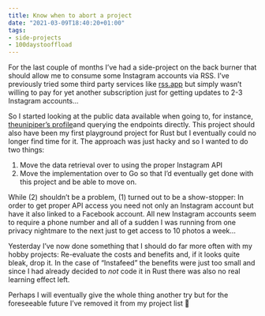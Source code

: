 ```yaml
---
title: Know when to abort a project
date: "2021-03-09T18:40:20+01:00"
tags:
- side-projects
- 100daystooffload
---
```


For the last couple of months I’ve had a side-project on the back burner that should allow me to consume some Instagram accounts via RSS. I’ve previously tried some third party services like [rss.app](https://rss.app/) but simply wasn’t willing to pay for yet another subscription just for getting updates to 2-3 Instagram accounts…

So I started looking at the public data available when going to, for instance, [theunipiper’s profile](https://www.instagram.com/theunipiper/)and querying the endpoints directly. This project should also have been my first playground project for Rust but I eventually could no longer find time for it. The approach was just hacky and so I wanted to do two things:

1. Move the data retrieval over to using the proper Instagram API
2. Move the implementation over to Go so that I’d eventually get done with this project and be able to move on.

While (2) shouldn’t be a problem, (1) turned out to be a show-stopper: In order to get proper API access you need not only an Instagram account but have it also linked to a Facebook account. All new Instagram accounts seem to require a phone number and all of a sudden I was running from one privacy nightmare to the next just to get access to 10 photos a week…

Yesterday I’ve now done something that I should do far more often with my hobby projects: Re-evaluate the costs and benefits and, if it looks quite bleak, drop it. In the case of “Instafeed” the benefits were just too small and since I had already decided to *not* code it in Rust there was also no real learning effect left.

Perhaps I will eventually give the whole thing another try but for the foreseeable future I’ve removed it from my project list 🙂
